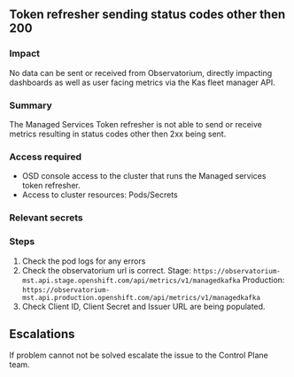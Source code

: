 ## Token refresher sending status codes other then 200

### Impact

No data can be sent or received from Observatorium, directly impacting dashboards as well as user facing metrics via the Kas fleet manager API.

### Summary

The Managed Services Token refresher is not able to send or receive metrics resulting in status codes other then 2xx being sent.

### Access required

- OSD console access to the cluster that runs the Managed services token refresher.
- Access to cluster resources: Pods/Secrets

### Relevant secrets

### Steps

1. Check the pod logs for any errors
2. Check the observatorium url is correct.
    Stage: `https://observatorium-mst.api.stage.openshift.com/api/metrics/v1/managedkafka`
    Production: `https://observatorium-mst.api.production.openshift.com/api/metrics/v1/managedkafka`
3. Check Client ID, Client Secret and Issuer URL are being populated.

## Escalations

If problem cannot not be solved escalate the issue to the Control Plane team.
